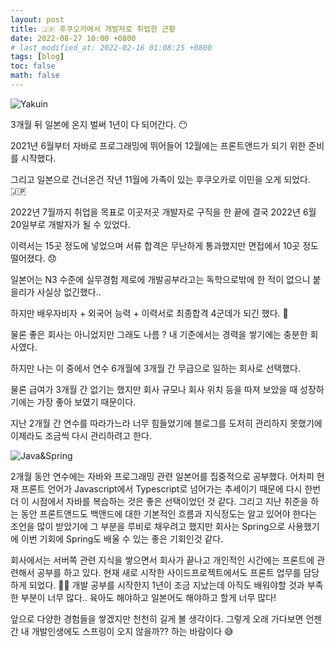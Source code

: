 ```yaml
---
layout: post
title: 🇯🇵 후쿠오카에서 개발자로 취업한 근황
date: 2022-08-27 10:00 +0800
# last_modified_at: 2022-02-16 01:08:25 +0800
tags: [blog]
toc: false
math: false
---
```


![Yakuin](https://en.pimg.jp/048/955/328/1/48955328.jpg)

3개월 뒤 일본에 온지 벌써 1년이 다 되어간다. 😶

2021년 6월부터 자바로 프로그래밍에 뛰어들어 12월에는 프론트앤드가 되기 위한 준비를 시작했다.

그리고 일본으로 건너온건 작년 11월에 가족이 있는 후쿠오카로 이민을 오게 되었다. 🇯🇵

2022년 7월까지 취업을 목표로 이곳저곳 개발자로 구직을 한 끝에 결국 2022년 6월 20일부로 개발자가 될 수 있었다.

이력서는 15곳 정도에 넣었으며 서류 합격은 무난하게 통과했지만 면접에서 10곳 정도 떨어졌다. 😞

일본어는 N3 수준에 실무경험 제로에 개발공부라고는 독학으로밖에 한 적이 없으니 붙을리가 사실상 없긴했다..

하지만 배우자비자 + 외국어 능력 + 이력서로 최종합격 4군데가 되긴 했다. 🎊

물론 좋은 회사는 아니었지만 그래도 나름 ? 내 기준에서는 경력을 쌓기에는 충분한 회사였다.

하지만 나는 이 중에서 연수 6개월에 3개월 간 무급으로 일하는 회사로 선택했다.

물론 급여가 3개월 간 없기는 했지만 회사 규모나 회사 위치 등을 따져 보았을 때 성장하기에는 가장 좋아 보였기 때문이다.

지난 2개월 간 연수를 따라가느라 너무 힘들었기에 블로그를 도저히 관리하지 못했기에 이제라도 조금씩 다시 관리하려고 한다.

![Java&Spring](https://miro.medium.com/max/1400/1*vFiGOTV1S8yz0RTIQteTjw.png)

2개월 동안 연수에는 자바와 프로그래밍 관련 일본어를 집중적으로 공부했다. 어차피 현재 프론트 언어가 Javascript에서 Typescript로 넘어가는 추세이기 때문에 다시 한번 더 이 시점에서 자바를 복습하는 것은 좋은 선택이었던 것 같다. 그리고 지난 취준을 하는 동안 프론트앤드도 백앤드에 대한 기본적인 흐름과 지식정도는 알고 있어야 한다는 조언을 많이 받았기에 그 부분을 루비로 채우려고 했지만 회사는 Spring으로 사용했기에 이번 기회에 Spring도 배울 수 있는 좋은 기회인것 같다.

회사에서는 서버쪽 관련 지식을 쌓으면서 회사가 끝나고 개인적인 시간에는 프론트에 관련해서 공부를 하고 있다. 현재 새로 시작한 사이드프로젝트에서도 프론트 업무를 담당하게 되었다. ✌🏼 개발 공부를 시작한지 1년이 조금 지났는데 아직도 배워야할 것과 부족한 부분이 너무 많다.. 육아도 해야하고 일본어도 해야하고 할게 너무 많다!

앞으로 다양한 경험들을 쌓겠지만 천천히 길게 볼 생각이다. 그렇게 오래 가다보면 언젠간 내 개발인생에도 스프링이 오지 않을까?? 하는 바람이다 😅
